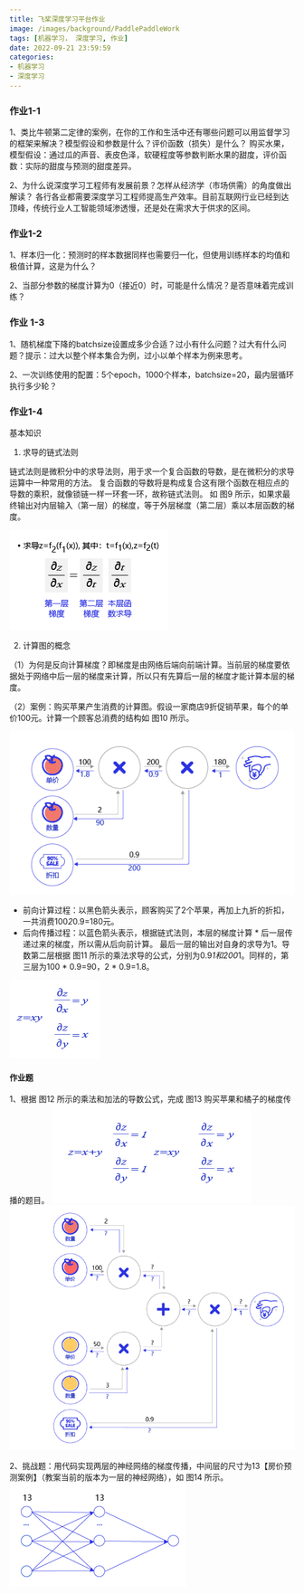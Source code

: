 ```yaml
---
title: 飞桨深度学习平台作业
image: /images/background/PaddlePaddleWork
tags: [机器学习， 深度学习, 作业]
date: 2022-09-21 23:59:59
categories:
- 机器学习
- 深度学习
---
```

### 作业1-1
1、类比牛顿第二定律的案例，在你的工作和生活中还有哪些问题可以用监督学习的框架来解决？模型假设和参数是什么？评价函数（损失）是什么？
购买水果，模型假设：通过瓜的声音、表皮色泽，软硬程度等参数判断水果的甜度，评价函数：实际的甜度与预测的甜度差异。

2、为什么说深度学习工程师有发展前景？怎样从经济学（市场供需）的角度做出解读？
各行各业都需要深度学习工程师提高生产效率。目前互联网行业已经到达顶峰，传统行业人工智能领域渗透慢，还是处在需求大于供求的区间。

### 作业1-2
1、样本归一化：预测时的样本数据同样也需要归一化，但使用训练样本的均值和极值计算，这是为什么？

2、当部分参数的梯度计算为0（接近0）时，可能是什么情况？是否意味着完成训练？

### 作业 1-3
1、随机梯度下降的batchsize设置成多少合适？过小有什么问题？过大有什么问题？提示：过大以整个样本集合为例，过小以单个样本为例来思考。

2、一次训练使用的配置：5个epoch，1000个样本，batchsize=20，最内层循环执行多少轮？

### 作业1-4
基本知识
1. 求导的链式法则

链式法则是微积分中的求导法则，用于求一个复合函数的导数，是在微积分的求导运算中一种常用的方法。
复合函数的导数将是构成复合这有限个函数在相应点的导数的乘积，就像锁链一样一环套一环，故称链式法则。
如 图9 所示，如果求最终输出对内层输入（第一层）的梯度，等于外层梯度（第二层）乘以本层函数的梯度。

![图9：求导的链式法则](/images/article/PaddlePaddle/图9：求导的链式法则.png)

2. 计算图的概念

（1）为何是反向计算梯度？即梯度是由网络后端向前端计算。当前层的梯度要依据处于网络中后一层的梯度来计算，所以只有先算后一层的梯度才能计算本层的梯度。

（2）案例：购买苹果产生消费的计算图。假设一家商店9折促销苹果，每个的单价100元。计算一个顾客总消费的结构如 图10 所示。

![图10：购买苹果所产生的消费计算图](/images/article/PaddlePaddle/图10：购买苹果所产生的消费计算图.png)

* 前向计算过程：以黑色箭头表示，顾客购买了2个苹果，再加上九折的折扣，一共消费100*2*0.9=180元。
* 后向传播过程：以蓝色箭头表示，根据链式法则，本层的梯度计算 * 后一层传递过来的梯度，所以需从后向前计算。
最后一层的输出对自身的求导为1。导数第二层根据 图11 所示的乘法求导的公式，分别为0.9*1和200*1。同样的，第三层为100 * 0.9=90，2 * 0.9=1.8。

![图11：乘法求导的公式](/images/article/PaddlePaddle/图11：乘法求导的公式.png)

#### 作业题
1、根据 图12 所示的乘法和加法的导数公式，完成 图13 购买苹果和橘子的梯度传播的题目。
![图12：乘法和加法的导数公式](/images/article/PaddlePaddle/图12：乘法和加法的导数公式.png)
![图13：购买苹果和橘子产生消费的计算图](/images/article/PaddlePaddle/图13：购买苹果和橘子产生消费的计算图.png)

2、挑战题：用代码实现两层的神经网络的梯度传播，中间层的尺寸为13【房价预测案例】（教案当前的版本为一层的神经网络），如 图14 所示。
![图14：两层的神经网络](/images/article/PaddlePaddle/图14：两层的神经网络.png)

